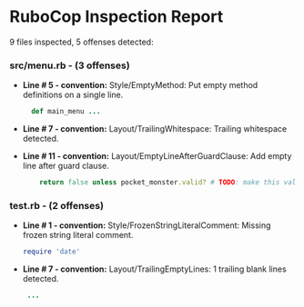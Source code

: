 # RuboCop Inspection Report

9 files inspected, 5 offenses detected:

### src/menu.rb - (3 offenses)
  * **Line # 5 - convention:** Style/EmptyMethod: Put empty method definitions on a single line.

    ```rb
      def main_menu ...
    ```

  * **Line # 7 - convention:** Layout/TrailingWhitespace: Trailing whitespace detected.

  * **Line # 11 - convention:** Layout/EmptyLineAfterGuardClause: Add empty line after guard clause.

    ```rb
        return false unless pocket_monster.valid? # TODO: make this valid? meth
    ```

### test.rb - (2 offenses)
  * **Line # 1 - convention:** Style/FrozenStringLiteralComment: Missing frozen string literal comment.

    ```rb
    require 'date'
    ```

  * **Line # 7 - convention:** Layout/TrailingEmptyLines: 1 trailing blank lines detected.

    ```rb
     ...
    ```

